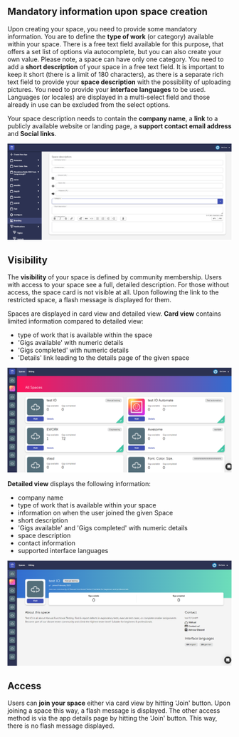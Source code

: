 ## Mandatory information upon space creation
Upon creating your space, you need to provide some mandatory information. You are to define the **type of work** (or category) available within your space. There is a free text field available for this purpose, that offers a set list of options via autocomplete, but you can also create your own value. Please note, a space can have only one category. You need to add a **short description** of your space in a free text field. It is important to keep it short (there is a limit of 180 characters), as there is a separate rich text field to provide your **space description** with the possibility of uploading pictures. You need to provide your **interface languages** to be used. Languages (or locales) are displayed in a multi-select field and those already in use can be excluded from the select options.

Your space description needs to contain the **company name**, a **link** to a publicly available website or landing page, a **support contact email address** and **Social links**.

![Space description](https://github.com/edinalakatos/cirro-guides/blob/Cirro-Core%5D-Extend-the-app-details-page-for-Spaces/src/images/space-description.png)

## Visibility
The **visibility** of your space is defined by community membership. Users with access to your space see a full, detailed description. For those without access, the space card is not visible at all. Upon following the link to the restricted space, a flash message is displayed for them.

Spaces are displayed in card view and detailed view. 
**Card view** contains limited information compared to detailed view:
  * type of work that is available within the space
  * 'Gigs available' with numeric details
  * 'Gigs completed' with numeric details
  * 'Details' link leading to the details page of the given space

![Card view](https://github.com/edinalakatos/cirro-guides/blob/Cirro-Core%5D-Extend-the-app-details-page-for-Spaces/src/images/card-view.png)

**Detailed view** displays the following information: 
  * company name
  * type of work that is available within your space
  * information on when the user joined the given Space
  * short description
  * 'Gigs available' and 'Gigs completed' with numeric details
  * space description
  * contact information
  * supported interface languages

![Detailed view](https://github.com/edinalakatos/cirro-guides/blob/Cirro-Core%5D-Extend-the-app-details-page-for-Spaces/src/images/space-details.png)

## Access 
Users can **join your space** either via card view by hitting 'Join' button. Upon joining a space this way, a flash message is displayed. The other access method is via the app details page by hitting the 'Join' button. This way, there is no flash message displayed.
